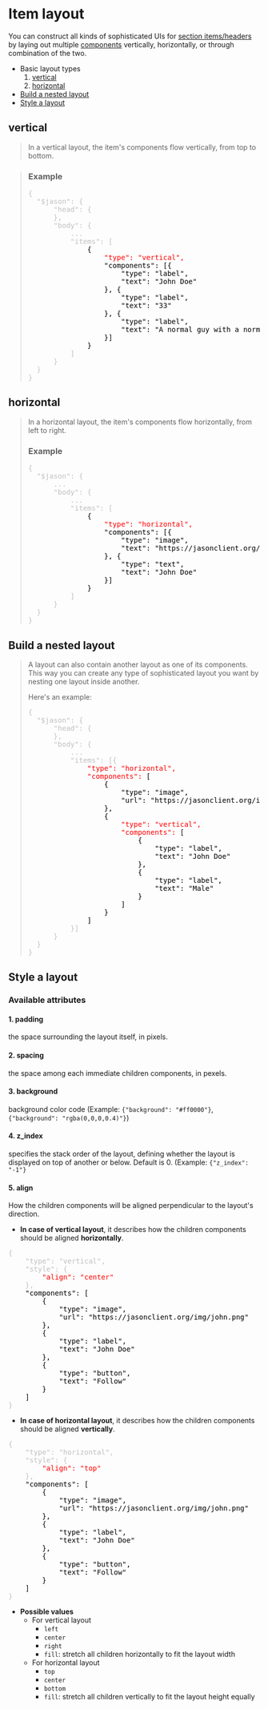 # Item layout

You can construct all kinds of sophisticated UIs for [section items/headers](document.md#user-content-body-sections) by laying out multiple [components](components.md) vertically, horizontally, or through combination of the two.

- Basic layout types
	1. [vertical](#vertical)
	2. [horizontal](#horizontal)
- [Build a nested layout](#build-a-nested-layout)
- [Style a layout](#style-a-layout)

## vertical
>In a vertical layout, the item's components flow vertically, from top to bottom.

>### Example
>
><pre><span style='color:silver;'>{
>	"$jason": {
>		"head": {
>		},
>		"body": {
>			...
>			"items": [
>				<span style='color:black;'>{
>					<span style='color:#ff0000;'>"type": "vertical",</span>
>					"components": [{
>						"type": "label",
>						"text": "John Doe"
>					}, {
>						"type": "label",
>						"text": "33"
>					}, {
>						"type": "label",
>						"text": "A normal guy with a normal name"
>					}]
>				}</span>
>			]
>		}
>	}
>}</span></pre>

## horizontal
>In a horizontal layout, the item's components flow horizontally, from left to right.
>
>### Example
>
><pre><span style='color:silver;'>{
>	"$jason": {
>		...
>		"body": {
>			...
>			"items": [
>				<span style='color:black;'>{
>					<span style='color:#ff0000;'>"type": "horizontal",</span>
>					"components": [{
>						"type": "image",
>						"text": "https://jasonclient.org/img/john.png"
>					}, {
>						"type": "text",
>						"text": "John Doe"
>					}]
>				}</span>
>			]
>		}
>	}
>}</span></pre>


## Build a nested layout
>A layout can also contain another layout as one of its components. This way you can create any type of sophisticated layout you want by nesting one layout inside another.
>
>Here's an example:
>
><pre><span style='color:silver;'>{
>	"$jason": {
>		"head": {
>		},
>		"body": {
>			...
>			"items": [{
>				<span style='color:#000000;'><span style='color:#ff0000;'>"type": "horizontal",
>				"components":</span> [
>					{
>						"type": "image",
>						"url": "https://jasonclient.org/img/john.png"
>					},
>					{
>						<span style='color:#ff0000;'>"type": "vertical",
>						"components":</span> [
>							{
>								"type": "label",
>								"text": "John Doe"
>							},
>							{
>								"type": "label",
>								"text": "Male"
>							}
>						]
>					}
>				]</span>
>			}]
>		}
>	}
>}</span></pre>

## Style a layout

### Available attributes
#### 1. padding
the space surrounding the layout itself, in pixels.
#### 2. spacing
the space among each immediate children components, in pexels.
#### 3. background
background color code (Example: `{"background": "#ff0000"}`, `{"background": "rgba(0,0,0,0.4)"}`)
#### 4. z_index
specifies the stack order of the layout, defining whether the layout is displayed on top of another or below. Default is 0. (Example: `{"z_index": "-1"}`
#### 5. align
How the children components will be aligned perpendicular to the layout's direction.

- **In case of vertical layout**, it describes how the children components should be aligned **horizontally**.

<pre><span style='color:silver;'>{
	"type": "vertical",
	"style": {
		<span style='color:#ff0000;'>"align": "center"</span>
	},
	<span style='color:black;'>"components": [
		{
			"type": "image",
			"url": "https://jasonclient.org/img/john.png"
		},
		{
			"type": "label",
			"text": "John Doe"
		},
		{
			"type": "button",
			"text": "Follow"
		}
	]</span>
}</span></pre>

- **In case of horizontal layout**, it describes how the children components should be aligned **vertically**.

<pre><span style='color:silver;'>{
	"type": "horizontal",
	"style": {
		<span style='color:#ff0000;'>"align": "top"</span>
	},
	<span style='color:black;'>"components": [
		{
			"type": "image",
			"url": "https://jasonclient.org/img/john.png"
		},
		{
			"type": "label",
			"text": "John Doe"
		},
		{
			"type": "button",
			"text": "Follow"
		}
	]</span>
}</span></pre>

- **Possible values**
	- For vertical layout
		- `left`
		- `center`
		- `right`
		- `fill`: stretch all children horizontally to fit the layout width
	- For horizontal layout
		- `top`
		- `center`
		- `bottom`
		- `fill`: stretch all children vertically to fit the layout height equally
